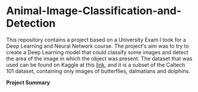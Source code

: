 # Animal-Image-Classification-and-Detection
This repository contains a project based on a University Exam I took for a Deep Learning and Neural Network course. The project's aim was to try to create a Deep Learning model that could classify some images and detect the area of the image in which the object was present. The dataset that was used can be found on Kaggle at this [link](https://www.kaggle.com/datasets/maricinnamon/caltech101-butterfly-dalmatian-dolphin/data), and it is a subset of the Caltech 101 dataset, containing only images of butterflies, dalmatians and dolphins.

**Project Summary**
